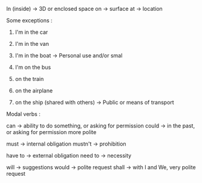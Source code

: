 In (inside) -> 3D or enclosed space
on -> surface
at -> location 

Some exceptions : 

1. I'm in the car 
2. I'm in the van 
3. I'm in the boat
-> Personal use and/or smal

1. I'm on the bus 
2. on the train
3. on the airplane
4. on the ship (shared with others)
-> Public or means of transport

Modal verbs : 

can -> ability to do something, or asking for permission
could -> in the past, or asking for permission more polite

must -> internal obligation
mustn't -> prohibition

have to -> external obligation
need to -> necessity

will -> suggestions
would -> polite request
shall -> with I and We, very polite request
